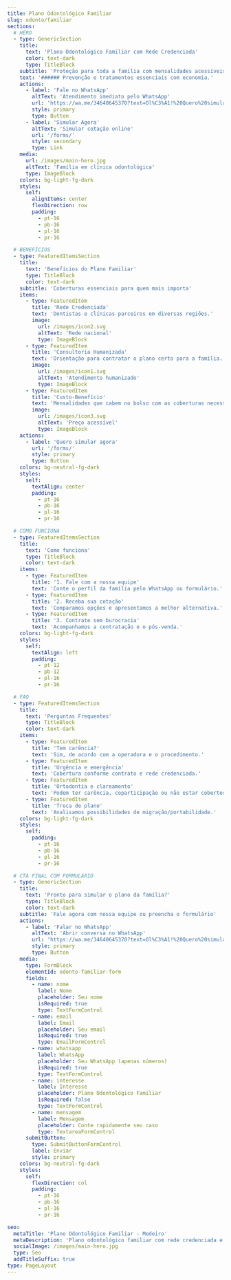 ```yaml
---
title: Plano Odontológico Familiar
slug: odonto/familiar
sections:
  # HERO
  - type: GenericSection
    title:
      text: 'Plano Odontológico Familiar com Rede Credenciada'
      color: text-dark
      type: TitleBlock
    subtitle: 'Proteção para toda a família com mensalidades acessíveis'
    text: '###### Prevenção e tratamentos essenciais com economia.'
    actions:
      - label: 'Fale no WhatsApp'
        altText: 'Atendimento imediato pelo WhatsApp'
        url: 'https://wa.me/34640645370?text=Ol%C3%A1!%20Quero%20simular%20um%20plano%20odontol%C3%B3gico%20familiar.'
        style: primary
        type: Button
      - label: 'Simular Agora'
        altText: 'Simular cotação online'
        url: '/forms/'
        style: secondary
        type: Link
    media:
      url: /images/main-hero.jpg
      altText: 'Família em clínica odontológica'
      type: ImageBlock
    colors: bg-light-fg-dark
    styles:
      self:
        alignItems: center
        flexDirection: row
        padding:
          - pt-16
          - pb-16
          - pl-16
          - pr-16

  # BENEFÍCIOS
  - type: FeaturedItemsSection
    title:
      text: 'Benefícios do Plano Familiar'
      type: TitleBlock
      color: text-dark
    subtitle: 'Coberturas essenciais para quem mais importa'
    items:
      - type: FeaturedItem
        title: 'Rede Credenciada'
        text: 'Dentistas e clínicas parceiros em diversas regiões.'
        image:
          url: /images/icon2.svg
          altText: 'Rede nacional'
          type: ImageBlock
      - type: FeaturedItem
        title: 'Consultoria Humanizada'
        text: 'Orientação para contratar o plano certo para a família.'
        image:
          url: /images/icon1.svg
          altText: 'Atendimento humanizado'
          type: ImageBlock
      - type: FeaturedItem
        title: 'Custo-Benefício'
        text: 'Mensalidades que cabem no bolso com as coberturas necessárias.'
        image:
          url: /images/icon3.svg
          altText: 'Preço acessível'
          type: ImageBlock
    actions:
      - label: 'Quero simular agora'
        url: '/forms/'
        style: primary
        type: Button
    colors: bg-neutral-fg-dark
    styles:
      self:
        textAlign: center
        padding:
          - pt-16
          - pb-16
          - pl-16
          - pr-16

  # COMO FUNCIONA
  - type: FeaturedItemsSection
    title:
      text: 'Como funciona'
      type: TitleBlock
      color: text-dark
    items:
      - type: FeaturedItem
        title: '1. Fale com a nossa equipe'
        text: 'Conte o perfil da família pelo WhatsApp ou formulário.'
      - type: FeaturedItem
        title: '2. Receba sua cotação'
        text: 'Comparamos opções e apresentamos a melhor alternativa.'
      - type: FeaturedItem
        title: '3. Contrate sem burocracia'
        text: 'Acompanhamos a contratação e o pós-venda.'
    colors: bg-light-fg-dark
    styles:
      self:
        textAlign: left
        padding:
          - pt-12
          - pb-12
          - pl-16
          - pr-16

  # FAQ
  - type: FeaturedItemsSection
    title:
      text: 'Perguntas Frequentes'
      type: TitleBlock
      color: text-dark
    items:
      - type: FeaturedItem
        title: 'Tem carência?'
        text: 'Sim, de acordo com a operadora e o procedimento.'
      - type: FeaturedItem
        title: 'Urgência e emergência'
        text: 'Cobertura conforme contrato e rede credenciada.'
      - type: FeaturedItem
        title: 'Ortodontia e clareamento'
        text: 'Podem ter carência, coparticipação ou não estar cobertos, conforme o plano.'
      - type: FeaturedItem
        title: 'Troca de plano'
        text: 'Analisamos possibilidades de migração/portabilidade.'
    colors: bg-light-fg-dark
    styles:
      self:
        padding:
          - pt-16
          - pb-16
          - pl-16
          - pr-16

  # CTA FINAL COM FORMULÁRIO
  - type: GenericSection
    title:
      text: 'Pronto para simular o plano da família?'
      type: TitleBlock
      color: text-dark
    subtitle: 'Fale agora com nossa equipe ou preencha o formulário'
    actions:
      - label: 'Falar no WhatsApp'
        altText: 'Abrir conversa no WhatsApp'
        url: 'https://wa.me/34640645370?text=Ol%C3%A1!%20Quero%20simular%20um%20plano%20odontol%C3%B3gico%20familiar.'
        style: primary
        type: Button
    media:
      type: FormBlock
      elementId: odonto-familiar-form
      fields:
        - name: nome
          label: Nome
          placeholder: Seu nome
          isRequired: true
          type: TextFormControl
        - name: email
          label: Email
          placeholder: Seu email
          isRequired: true
          type: EmailFormControl
        - name: whatsapp
          label: WhatsApp
          placeholder: Seu WhatsApp (apenas números)
          isRequired: true
          type: TextFormControl
        - name: interesse
          label: Interesse
          placeholder: Plano Odontológico Familiar
          isRequired: false
          type: TextFormControl
        - name: mensagem
          label: Mensagem
          placeholder: Conte rapidamente seu caso
          type: TextareaFormControl
      submitButton:
        type: SubmitButtonFormControl
        label: Enviar
        style: primary
    colors: bg-neutral-fg-dark
    styles:
      self:
        flexDirection: col
        padding:
          - pt-16
          - pb-16
          - pl-16
          - pr-16

seo:
  metaTitle: 'Plano Odontológico Familiar - Medeiro'
  metaDescription: 'Plano odontológico familiar com rede credenciada e mensalidade acessível. Simule agora com atendimento humanizado.'
  socialImage: /images/main-hero.jpg
  type: Seo
  addTitleSuffix: true
type: PageLayout
---
```

